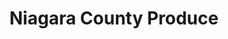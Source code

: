 ---
title: "Niagara County Produce"
url: /east-amherst/niagara-county-produce/
shop: greengrocer
---